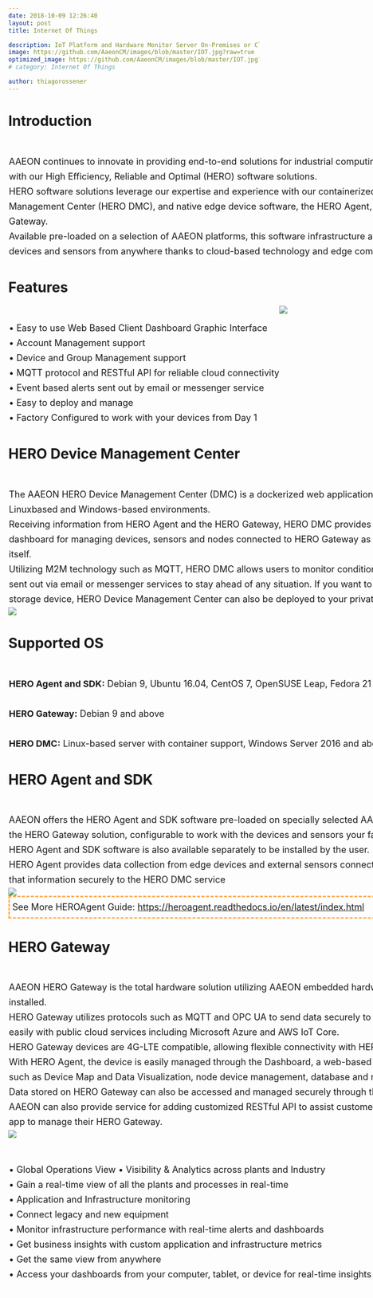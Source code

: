 ```yaml
---
date: 2018-10-09 12:26:40
layout: post
title: Internet Of Things

description: IoT Platform and Hardware Monitor Server On-Premises or Cloud, Cost-effective High availability and scalability. AAEON Remote Hardware Monitor is suitable for all IoT projects and can be used free of charge up to unlimited Devices and Gateways
image: https://github.com/AaeonCM/images/blob/master/IOT.jpg?raw=true
optimized_image: https://github.com/AaeonCM/images/blob/master/IOT.jpg?raw=true
# category: Internet Of Things

author: thiagorossener
---
```


# Introduction
<div style="display: table;width:1000px;margin:0 auto; border:#FFFFFF 1px solid;" class="text001">
<br>
AAEON continues to innovate in providing end-to-end solutions for industrial computing and network applications with our High Efficiency, Reliable and Optimal (HERO) software solutions.<br> HERO software solutions leverage our expertise and experience with our containerized web app, the HERO Device Management Center (HERO DMC), and native edge device software, the HERO Agent, HERO SDK, and HERO Gateway.<br>
Available pre-loaded on a selection of AAEON platforms, this software infrastructure
allows users to monitor several devices and sensors from anywhere thanks to cloud-based technology and edge computing
</div>


# Features
<div style="width:100%">
<div style="display: table;width:1000px;margin:0 auto; border:#FFFFFF 1px solid;">
<div style="display:inline-block;float:left;" class="text001">
<br>
• Easy to use Web Based Client Dashboard Graphic Interface<br>
• Account Management support<br>
• Device and Group Management support<br>
• MQTT protocol and RESTful API for reliable cloud connectivity<br>
• Event based alerts sent out by email or messenger service<br>
• Easy to deploy and manage<br>
• Factory Configured to work with your devices from Day 1</div>
<div style="display:inline-block;float:left;"><img src="https://github.com/AaeonCM/images/blob/master/MQTT.png?raw=true" /></div>
</div>
</div>




# HERO Device Management Center
<div style="display: table;width:1000px;margin:0 auto; border:#FFFFFF 1px solid;" class="text001">
<br>
The AAEON HERO Device Management Center (DMC) is a dockerized web application which can be deployed on Linuxbased and Windows-based environments.<br>
Receiving information from HERO Agent and the HERO Gateway, HERO DMC provides a feature-rich web-based dashboard for managing devices, sensors and nodes connected to HERO Gateway as well
as managing the gateway itself. <br>
Utilizing M2M technology such as MQTT, HERO DMC allows users to monitor conditions live,
or set up event alerts sent out via email or messenger services to stay ahead of any situation. If you want to keep your data on your local storage device, HERO Device Management Center can also be deployed to your private cloud without problem.
</div>
<img src="https://github.com/AaeonCM/images/blob/master/architecture.png?raw=true">

# Supported OS

<div style="display: table;width:1000px;margin:0 auto; border:#FFFFFF 1px solid;" class="text001">
<br>
<b>HERO Agent and SDK:</b> Debian 9, Ubuntu 16.04, CentOS 7, OpenSUSE Leap, Fedora 21 and above<br>
<br>
<b>HERO Gateway:</b> Debian 9 and above<br>
<br>
<b>HERO DMC:</b> Linux-based server with container support, Windows Server 2016 and above
</div>


<style> 
.text001{font-size:18px;line-height: 30px;} 
/* 設置一個命名為text001類（使用class=example）字體大小為18px 行距30px
*/ 
</style> 

# HERO Agent and SDK

<div style="display: table;width:1000px;margin:0 auto; border:#FFFFFF 1px solid;" class="text001">
<br>
AAEON offers the HERO Agent and SDK software pre-loaded on specially selected AAEON embedded platforms as the HERO Gateway solution, configurable to work with the devices and sensors your facility uses. <br>
HERO Agent and SDK software is also available separately to be installed by the user.<br>
HERO Agent provides data collection from edge devices and external sensors connected with the gateway and sends that information securely to the HERO DMC service</div>
<img src="https://github.com/AaeonCM/images/blob/master/heroagev.png?raw=true">

<div style="display: table;width:1000px;margin:0 auto; border:#FFFFFF 1px solid border-width:3px;border-style:dashed;border-color:#FFAC55;padding:5px;;" class="text001">
See More HEROAgent Guide: <a href="https://heroagent.readthedocs.io/en/latest/index.html">https://heroagent.readthedocs.io/en/latest/index.html</a>
</div>

# HERO Gateway

<div style="display: table;width:1000px;margin:0 auto; border:#FFFFFF 1px solid;" class="text001">
<br>
AAEON HERO Gateway is the total hardware solution utilizing AAEON embedded hardware with HERO Agent pre-installed.<br>
HERO Gateway utilizes protocols such as MQTT and OPC UA to send data securely to HERO DMC, and integrates easily with public cloud services including Microsoft Azure and AWS IoT Core. <br>
HERO Gateway devices are 4G-LTE compatible, allowing flexible connectivity with HERO DMC. <br>
With HERO Agent, the device is easily managed through the Dashboard, a web-based interface which features tools such as Device Map and Data Visualization, node device management, database and network management. <br>
Data stored on HERO Gateway can also be accessed and managed securely through the Dashboard. <br>
AAEON can also provide service for adding customized RESTful API to assist customers who wish to implement an app to manage their HERO Gateway.</div>
<img src="https://github.com/AaeonCM/images/blob/master/gateway.png?raw=true" />

<br>
<div style="width:100%">
<div style="display: table;width:1000px;margin:0 auto; border:#FFFFFF 1px solid;">
<div style="display:inline-block;float:left;" class="text001">
<br>

• Global Operations View​
• Visibility & Analytics across plants and Industry​​<br>
​• Gain a real-time view of all the plants and processes in real-time<br>
​• Application and Infrastructure monitoring<br>
• Connect legacy and new equipment​<br>
• Monitor infrastructure performance with real-time alerts and dashboards<br>
• Get business insights with custom application and infrastructure metrics<br>
• Get the same view from anywhere<br>
• Access your dashboards from your computer, tablet, or device for real-time insights anytime, any place.
</div>
<div style="display:inline-block;float:left;"><img src="https://github.com/AaeonCM/images/blob/master/gateway1.png?raw=true" /></div>
</div>
</div>


<!-- <img src="https://github.com/AaeonCM/images/blob/master/docker.png?raw=true" /> -->
